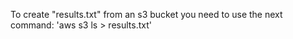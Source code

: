 To create "results.txt" from an s3 bucket you need to use the next command:
'aws s3 ls <S3 URL> > results.txt'